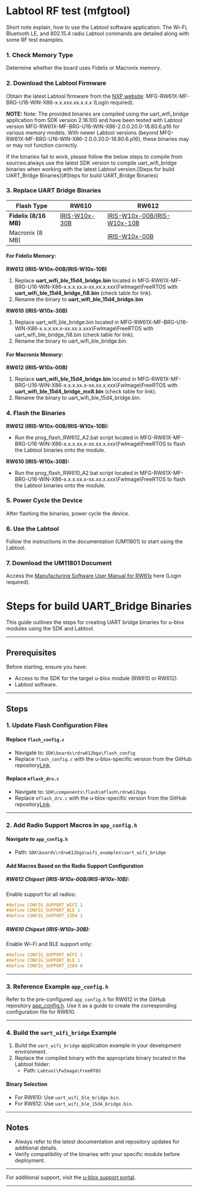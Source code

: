 # Labtool RF test (mfgtool)

Short note explain,  how to use the Labtool software application. The Wi-Fi, Bluetooth LE, and 802.15.4 radio Labtool commands are detailed along with some RF test examples.

### 1. Check Memory Type

Determine whether the board uses Fidelix or Macronix memory.

### 2. Download the Labtool Firmware

Obtain the latest Labtool firmware from the [NXP website](https://nxp.com): MFG-RW61X-MF-BRG-U16-WIN-X86-x.x.xxx.xx.x.x.x (Login required).

**NOTE:** Note: The provided binaries are compiled using the uart_wifi_bridge application from SDK version 2.16.100 and have been tested with Labtool version MFG-RW61X-MF-BRG-U16-WIN-X86-2.0.0.20.0-18.80.6.p16 for various memory models. With newer Labtool versions (beyond MFG-RW61X-MF-BRG-U16-WIN-X86-2.0.0.20.0-18.80.6.p16), these binaries may or may not function correctly. 

If the binaries fail to work, please follow the below steps to compile from sourceo.always use the latest SDK version to compile uart_wifi_bridge binaries when working with the latest Labtool version.[Steps for build UART_Bridge Binaries](#Steps for build UART_Bridge Binaries) 

### 3. Replace UART Bridge Binaries



| Flash Type         | RW610                              | RW612                                         |
|---------------------|--------------------------------------------------|--------------------------------------------------|
| **Fidelix (8/16 MB)** |  [IRIS-W10x-30B](Fidelex_8MB/UART_Bridge_bin/RW610/) | [IRIS-W10x-00B/IRIS-W10x-10B](Fidelex_8MB/UART_Bridge_bin/RW612)     |
|  Macronix (8 MB) |  |  [IRIS-W10x-00B](Macronix_8MB/UART_Bridge_bin/RW612/) |


#### For Fidelix Memory:

 **RW612 (IRIS-W10x-00B/IRIS-W10x-10B)**

1. Replace **uart_wifi_ble_15d4_bridge.bin** located in MFG-RW61X-MF-BRG-U16-WIN-X86-x.x.x.xx.x-xx.xx.x.xxx\FwImage\FreeRTOS
with **uart_wifi_ble_15d4_bridge_fi8.bin** (check table for link).
2. Rename the binary to **uart_wifi_ble_15d4_bridge.bin**

 **RW610 (IRIS-W10x-30B)**
1. Replace uart_wifi_ble_bridge.bin located in MFG-RW61X-MF-BRG-U16-WIN-X86-x.x.x.xx.x-xx.xx.x.xxx\FwImage\FreeRTOS
with uart_wifi_ble_bridge_fi8.bin (check table for link).
2. Rename the binary to uart_wifi_ble_bridge.bin.


#### For Macronix Memory:

**RW612 (IRIS-W10x-00B)**
1. Replace **uart_wifi_ble_15d4_bridge.bin** located in MFG-RW61X-MF-BRG-U16-WIN-X86-x.x.x.xx.x-xx.xx.x.xxx\FwImage\FreeRTOS
with **uart_wifi_ble_15d4_bridge_mx8.bin** (check table for link).
2. Rename the binary to uart_wifi_ble_15d4_bridge.bin.

### 4. Flash the Binaries

**RW612 (IRIS-W10x-00B/IRIS-W10x-10B):**
- Run the prog_flash_RW612_A2.bat script located in MFG-RW61X-MF-BRG-U16-WIN-X86-x.x.x.xx.x-xx.xx.x.xxx\FwImage\FreeRTOS to flash the Labtool binaries onto the module.

**RW610 (IRIS-W10x-30B):**
- Run the prog_flash_RW610_A2.bat script located in MFG-RW61X-MF-BRG-U16-WIN-X86-x.x.x.xx.x-xx.xx.x.xxx\FwImage\FreeRTOS to flash the Labtool binaries onto the module.

### 5. Power Cycle the Device

After flashing the binaries, power cycle the device.

### 6. Use the Labtool

Follow the instructions in the documentation (UM11801) to start using the Labtool.

### 7. Download the UM11801 Document

Access the [Manufacturing Software User Manual for RW61x](https://nxp.com) here (Login required).


# Steps for build UART_Bridge Binaries

This guide outlines the steps for creating UART bridge binaries for u-blox modules using the SDK and Labtool.

---

## Prerequisites

Before starting, ensure you have:
- Access to the SDK for the target u-blox module (RW610 or RW612).
- Labtool software.

---

## Steps

### 1. Update Flash Configuration Files

#### Replace `flash_config.c`
- Navigate to: `SDK\boards\rdrw612bga\flash_config`
- Replace `flash_config.c` with the u-blox-specific version from the GitHub repository[Link](../../sw_config/flash_config/).

#### Replace `mflash_drv.c`
- Navigate to: `SDK\components\flash\mflash\rdrw612bga`
- Replace `mflash_drv.c` with the u-blox-specific version from the GitHub repository[Link](../../sw_config/flash_config/).

---

### 2. Add Radio Support Macros in `app_config.h`

#### Navigate to `app_config.h`
- Path: `SDK\boards\rdrw612bga\wifi_examples\uart_wifi_bridge`

#### Add Macros Based on the Radio Support Configuration

##### RW612 Chipset (IRIS-W10x-00B/IRIS-W10x-10B):
Enable support for all radios:
```c
#define CONFIG_SUPPORT_WIFI 1
#define CONFIG_SUPPORT_BLE 1
#define CONFIG_SUPPORT_15D4 1
```

##### RW610 Chipset (IRIS-W10x-30B):
Enable Wi-Fi and BLE support only:
```c
#define CONFIG_SUPPORT_WIFI 1
#define CONFIG_SUPPORT_BLE 1
#define CONFIG_SUPPORT_15D4 0
```

---

### 3. Reference Example `app_config.h`

Refer to the pre-configured `app_config.h` for RW612 in the GitHub repository [app_config.h](app_config.h). Use it as a guide to create the corresponding configuration file for RW610.

---

### 4. Build the `uart_wifi_bridge` Example

1. Build the `uart_wifi_bridge` application example in your development environment.
2. Replace the compiled binary with the appropriate binary located in the Labtool folder:
   - Path: `Labtool\FwImage\FreeRTOS`

#### Binary Selection
- For RW610: Use `uart_wifi_ble_bridge.bin`.
- For RW612: Use `uart_wifi_ble_15d4_bridge.bin`.

---

## Notes
- Always refer to the latest documentation and repository updates for additional details.
- Verify compatibility of the binaries with your specific module before deployment.
---

For additional support, visit the [u-blox support portal](https://www.u-blox.com/en/support).

---

